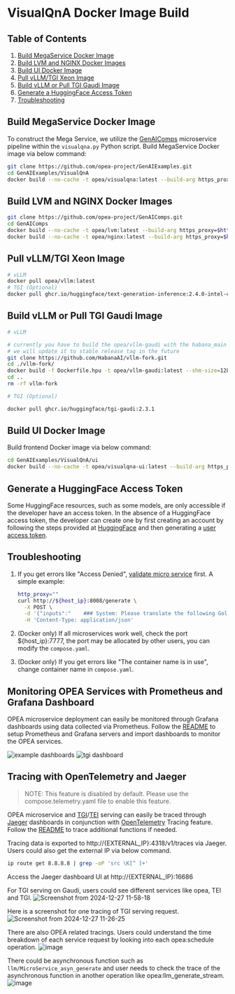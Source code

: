 # VisualQnA Docker Image Build

## Table of Contents

1. [Build MegaService Docker Image](#build-megaservice-docker-image)
2. [Build LVM and NGINX Docker Images](#build-lvm-and-nginx-docker-images)
3. [Build UI Docker Image](#build-ui-docker-image)
4. [Pull vLLM/TGI Xeon Image](#pull-vllm/tgi-xeon-image)
5. [Build vLLM or Pull TGI Gaudi Image](#build-vllm-or-pull-tgi-gaudi-image)
5. [Generate a HuggingFace Access Token](#generate-a-huggingface-access-token)
6. [Troubleshooting](#troubleshooting)

## Build MegaService Docker Image

To construct the Mega Service, we utilize the [GenAIComps](https://github.com/opea-project/GenAIComps.git) microservice pipeline within the `visualqna.py` Python script. Build MegaService Docker image via below command:

```bash
git clone https://github.com/opea-project/GenAIExamples.git
cd GenAIExamples/VisualQnA
docker build --no-cache -t opea/visualqna:latest --build-arg https_proxy=$https_proxy --build-arg http_proxy=$http_proxy -f Dockerfile .
```

## Build LVM and NGINX Docker Images

```bash
git clone https://github.com/opea-project/GenAIComps.git
cd GenAIComps
docker build --no-cache -t opea/lvm:latest --build-arg https_proxy=$https_proxy --build-arg http_proxy=$http_proxy -f comps/lvms/src/Dockerfile .
docker build --no-cache -t opea/nginx:latest --build-arg https_proxy=$https_proxy --build-arg http_proxy=$http_proxy -f comps/third_parties/nginx/src/Dockerfile .
```

## Pull vLLM/TGI Xeon Image

```bash
# vLLM
docker pull opea/vllm:latest
# TGI (Optional)
docker pull ghcr.io/huggingface/text-generation-inference:2.4.0-intel-cpu
```

## Build vLLM or Pull TGI Gaudi Image

```bash
# vLLM

# currently you have to build the opea/vllm-gaudi with the habana_main branch and the specific commit locally
# we will update it to stable release tag in the future
git clone https://github.com/HabanaAI/vllm-fork.git
cd ./vllm-fork/
docker build -f Dockerfile.hpu -t opea/vllm-gaudi:latest --shm-size=128g . --build-arg https_proxy=$https_proxy --build-arg http_proxy=$http_proxy
cd ..
rm -rf vllm-fork
```

```bash
# TGI (Optional)

docker pull ghcr.io/huggingface/tgi-gaudi:2.3.1
```

## Build UI Docker Image

Build frontend Docker image via below command:

```bash
cd GenAIExamples/VisualQnA/ui
docker build --no-cache -t opea/visualqna-ui:latest --build-arg https_proxy=$https_proxy --build-arg http_proxy=$http_proxy -f docker/Dockerfile .
```

## Generate a HuggingFace Access Token

Some HuggingFace resources, such as some models, are only accessible if the developer have an access token. In the absence of a HuggingFace access token, the developer can create one by first creating an account by following the steps provided at [HuggingFace](https://huggingface.co/) and then generating a [user access token](https://huggingface.co/docs/transformers.js/en/guides/private#step-1-generating-a-user-access-token).

## Troubleshooting

1. If you get errors like "Access Denied", [validate micro service](https://github.com/opea-project/GenAIExamples/tree/main/VisualQnA/docker_compose/intel/cpu/xeon/README.md#validate-microservices) first. A simple example:

   ```bash
   http_proxy=""
   curl http://${host_ip}:8008/generate \
     -X POST \
     -d '{"inputs":"    ### System: Please translate the following Golang codes into  Python codes.    ### Original codes:    '\'''\'''\''Golang    \npackage main\n\nimport \"fmt\"\nfunc main() {\n    fmt.Println(\"Hello, World!\");\n    '\'''\'''\''    ### Translated codes:","parameters":{"max_tokens":17, "do_sample": true}}' \
     -H 'Content-Type: application/json'
   ```

2. (Docker only) If all microservices work well, check the port ${host_ip}:7777, the port may be allocated by other users, you can modify the `compose.yaml`.
3. (Docker only) If you get errors like "The container name is in use", change container name in `compose.yaml`.

## Monitoring OPEA Services with Prometheus and Grafana Dashboard

OPEA microservice deployment can easily be monitored through Grafana dashboards using data collected via Prometheus. Follow the [README](https://github.com/opea-project/GenAIEval/blob/main/evals/benchmark/grafana/README.md) to setup Prometheus and Grafana servers and import dashboards to monitor the OPEA services.

![example dashboards](./assets/img/example_dashboards.png)
![tgi dashboard](./assets/img/tgi_dashboard.png)

## Tracing with OpenTelemetry and Jaeger

> NOTE: This feature is disabled by default. Please use the compose.telemetry.yaml file to enable this feature.

OPEA microservice and [TGI](https://huggingface.co/docs/text-generation-inference/en/index)/[TEI](https://huggingface.co/docs/text-embeddings-inference/en/index) serving can easily be traced through [Jaeger](https://www.jaegertracing.io/) dashboards in conjunction with [OpenTelemetry](https://opentelemetry.io/) Tracing feature. Follow the [README](https://github.com/opea-project/GenAIComps/tree/main/comps/cores/telemetry#tracing) to trace additional functions if needed.

Tracing data is exported to http://{EXTERNAL_IP}:4318/v1/traces via Jaeger.
Users could also get the external IP via below command.

```bash
ip route get 8.8.8.8 | grep -oP 'src \K[^ ]+'
```

Access the Jaeger dashboard UI at http://{EXTERNAL_IP}:16686

For TGI serving on Gaudi, users could see different services like opea, TEI and TGI.
![Screenshot from 2024-12-27 11-58-18](https://github.com/user-attachments/assets/6126fa70-e830-4780-bd3f-83cb6eff064e)

Here is a screenshot for one tracing of TGI serving request.
![Screenshot from 2024-12-27 11-26-25](https://github.com/user-attachments/assets/3a7c51c6-f422-41eb-8e82-c3df52cd48b8)

There are also OPEA related tracings. Users could understand the time breakdown of each service request by looking into each opea:schedule operation.
![image](https://github.com/user-attachments/assets/6137068b-b374-4ff8-b345-993343c0c25f)

There could be asynchronous function such as `llm/MicroService_asyn_generate` and user needs to check the trace of the asynchronous function in another operation like
opea:llm_generate_stream.
![image](https://github.com/user-attachments/assets/a973d283-198f-4ce2-a7eb-58515b77503e)